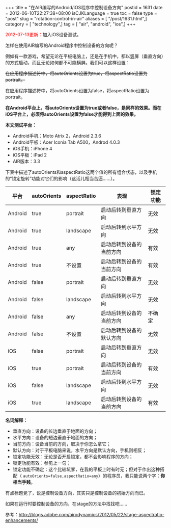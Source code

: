 +++
title = "在AIR编写的Android/iOS程序中控制设备方向"
postid = 1631
date = 2012-06-10T22:27:38+08:00
isCJKLanguage = true
toc = false
type = "post"
slug = "rotation-control-in-air"
aliases = [ "/post/1631.html",]
category = [ "technology",]
tag = [ "air", "android", "ios",]
+++


<span style="color:red">2012-07-13更新：</span>加入iOS设备测试。


怎样在使用AIR编写的Android程序中控制设备的方向呢？

例如有一款游戏，希望无论在平板电脑上，还是在手机中，都以竖屏（垂直方向）的方式启动，而且无论如何都不可能横屏。我们可以这样设置：

<del>在应用程序描述符中，将autoOrients设置为true，将aspectRatio设置为portrait。</del>

在应用程序描述符中，将autoOrients设置为false，将aspectRatio设置为portrait。

**在Android平台上，将autoOrients设置为true或者false，是同样的效果。而在iOS平台上，必须将autoOrients设置为false才能得到上面的效果。**

**本文测试平台：**

-   Android手机：Moto Atrix 2，Android 2.3.6
-   Android平板：Acer Iconia Tab A500，Androd 4.0.3
-   iOS手机：iPhone 4
-   iOS平板：iPad 2
-   AIR版本：3.3

下表中描述了autoOrients和aspectRatio这两个值的所有组合状态，以及手机的“锁定旋转”功能对它们的影响（这活儿相当苦逼……）。<!--more-->

|  平台     | autoOrients | aspectRatio     | 表现                        | 锁定功能 |
|----       |----       | ----          | ----                          | ---- |
|  Android  | true        | portrait        | 启动后转到垂直方向          | 无效 |
|  Android  | true        | landscape       | 启动后转到水平方向          | 无效 |
|  Android  | true        | any             | 启动后转到设备的当前方向    | 有效 |
|  Android  | true        | 不设置          | 启动后转到设备的当前方向    | 有效 |
|  Android  | false       | portrait        | 启动后转到垂直方向          | 无效 |
|  Android  | false       | landscape       | 启动后转到水平方向          | 无效 |
|  Android  | false       | any             | 启动后转到设备的当前方向    | 不确定 |
|  Android  | false       | 不设置          | 启动后转到设备的默认方向    | 无效 |
|  iOS      | false       | portrait        | 启动后转到垂直方向          | 无效 |
|  iOS      | true        | portrait        | 启动后转到设备的当前方向    | 有效 |
|  iOS      | false       | landscape       | 启动后转到水平方向          | 无效 |
|  iOS      | true        | landscape       | 启动后转到设备的当前方向    | 有效 |

**名词解释：**

-   垂直方向：设备的长边垂直于地面的方向；
-   水平方向：设备的短边垂直于地面的方向；
-   当前方向：设备当前的方向，取决于你怎么拿它；
-   默认方向：对于平板电脑来说，水平方向是默认方向，手机则相反；
-   锁定功能无效：无论是否开启锁定，都不会影响程序的方向；
-   锁定功能有效：参见上一句；
-   锁定功能不确定：这个比较坑爹，在我的平板上时有时无；但对于作出这种搭配（
`autoOrients=false,aspectRatio=any`）的程序员，我只能说两个字：**你相当手贱**。

有点标题党了，说是控制设备方向，其实只是控制设备的初始方向而已。

如果在运行时要控制设备的方向，在stage的方法中找找吧……

参考：<http://blogs.adobe.com/airodynamics/2012/05/22/stage-aspectratio-enhancements/>
